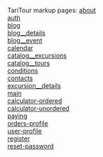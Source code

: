 TariTour markup
pages: 
[about](https://sififox.github.io/Tari-tour-HTML/markup/app/src/pages/about/) \
[auth](https://sififox.github.io/Tari-tour-HTML/markup/app/src/pages/auth/) \
[blog](https://sififox.github.io/Tari-tour-HTML/markup/app/src/pages/main/) \
[blog__details](https://sififox.github.io/Tari-tour-HTML/markup/app/src/pages/blog__details/) \
[blog__event](https://sififox.github.io/Tari-tour-HTML/markup/app/src/pages/blog__event/) \
[calendar](https://sififox.github.io/Tari-tour-HTML/markup/app/src/pages/calendar/) \
[catalog__excursions](https://sififox.github.io/Tari-tour-HTML/markup/app/src/pages/catalog__excursions/) \
[catalog__tours](https://sififox.github.io/Tari-tour-HTML/markup/app/src/pages/catalog__tours/) \
[conditions](https://sififox.github.io/Tari-tour-HTML/markup/app/src/pages/conditions/) \
[contacts](https://sififox.github.io/Tari-tour-HTML/markup/app/src/pages/contacts/) \
[excursion__details](https://sififox.github.io/Tari-tour-HTML/markup/app/src/pages/excursion__details/) \
[main](https://sififox.github.io/Tari-tour-HTML/markup/app/src/pages/main/) \
[calculator-ordered](https://sififox.github.io/Tari-tour-HTML/markup/app/src/pages/order__paying/calculator-ordered.html) \
[calculator-unordered](https://sififox.github.io/Tari-tour-HTML/markup/app/src/pages/order__paying/calculator-unordered.html) \
[paying](https://sififox.github.io/Tari-tour-HTML/markup/app/src/pages/paying/) \
[orders-profile](https://sififox.github.io/Tari-tour-HTML/markup/app/src/pages/profile/orders-profile) \
[user-profile](https://sififox.github.io/Tari-tour-HTML/markup/app/src/pages/profile/user-profile) \
[register](https://sififox.github.io/Tari-tour-HTML/markup/app/src/pages/register/) \
[reset-password](https://sififox.github.io/Tari-tour-HTML/markup/app/src/pages/reset-password/)
